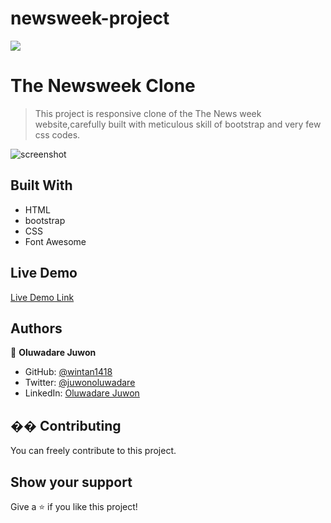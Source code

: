 # newsweek-project
![](https://img.shields.io/badge/Microverse-blueviolet)

# The Newsweek Clone

> This project is responsive clone of the The News week website,carefully built with meticulous skill of bootstrap and very few css codes.

![screenshot](images/new-screenshot.png)


## Built With

- HTML
- bootstrap
- CSS
- Font Awesome


## Live Demo

[Live Demo Link](https://raw.githack.com/wintan1418/newsweek-project/feature-branch/index.html)

## Authors

👤 **Oluwadare Juwon**

- GitHub: [@wintan1418](https://github.com/wintan1418)
- Twitter: [@juwonoluwadare](https://twitter.com/oluwadarejuwon)
- LinkedIn: [Oluwadare Juwon](https://www.linkedin.com/in/oluwadare-juwon-048a391a8/)



## �� Contributing
You can freely contribute to this project.
## Show your support
Give a ⭐️ if you like this project!
